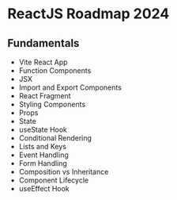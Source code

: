 # ReactJS Roadmap 2024

## Fundamentals
- Vite React App
- Function Components
- JSX
- Import and Export Components
- React Fragment
- Styling Components
- Props
- State
- useState Hook
- Conditional Rendering
- Lists and Keys
- Event Handling
- Form Handling
- Composition vs Inheritance
- Component Lifecycle
- useEffect Hook
